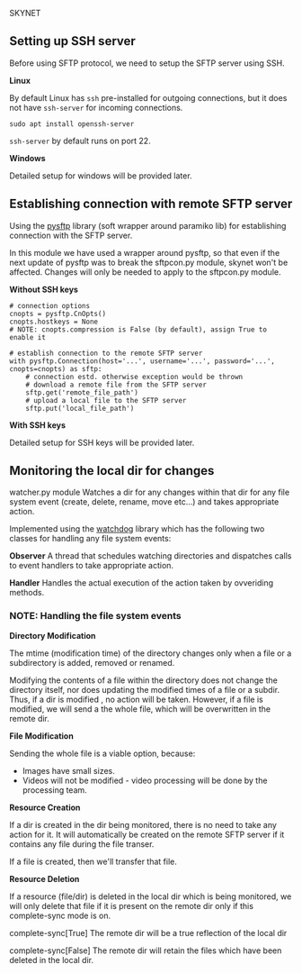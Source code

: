SKYNET

## Setting up SSH server
Before using SFTP protocol, we need to setup the SFTP server using SSH.

**Linux**

By default Linux has `ssh` pre-installed for outgoing connections, but it does
not have `ssh-server` for incoming connections.

    sudo apt install openssh-server
`ssh-server` by default runs on port 22.

**Windows**

Detailed setup for windows will be provided later.

## Establishing connection with remote SFTP server

Using the [pysftp](http://pysftp.readthedocs.io/en/release_0.2.9/) library 
(soft wrapper around paramiko lib) for establishing connection with the SFTP 
server. 

In this module we have used a wrapper around pysftp, so that even if the next
update of pysftp was to break the sftpcon.py module, skynet won't be affected.
Changes will only be needed to apply to the sftpcon.py module.

**Without SSH keys**

    # connection options
    cnopts = pysftp.CnOpts()
    cnopts.hostkeys = None
    # NOTE: cnopts.compression is False (by default), assign True to enable it

    # establish connection to the remote SFTP server
    with pysftp.Connection(host='...', username='...', password='...', cnopts=cnopts) as sftp:
        # connection estd. otherwise exception would be thrown
        # download a remote file from the SFTP server
        sftp.get('remote_file_path')
        # upload a local file to the SFTP server
        sftp.put('local_file_path')


**With SSH keys**

Detailed setup for SSH keys will be provided later.

## Monitoring the local dir for changes

watcher.py module Watches a dir for any changes within that dir for any file 
system event (create, delete, rename, move etc...) and takes appropriate action.

Implemented using the [watchdog](https://pythonhosted.org/watchdog/) library
which has the following two classes for handling any file system events:

**Observer** A thread that schedules watching directories and dispatches
calls to event handlers to take appropriate action.

**Handler** Handles the actual execution of the action taken by ovveriding
methods.

### NOTE: Handling the file system events

**Directory Modification**

The mtime (modification time) of the directory changes only when a file or a 
subdirectory is added, removed or renamed.

Modifying the contents of a file within the directory does not change the 
directory itself, nor does updating the modified times of a file or a subdir.
Thus, if a dir is modified , no action will be taken. However, if a file is 
modified, we will send a the whole file, which will be overwritten in the remote 
dir.

**File Modification**

Sending the whole file is a viable option, because:
+ Images have small sizes.
+ Videos will not be modified - video processing will be done by the processing
    team. 

**Resource Creation**

If a dir is created in the dir being monitored, there is no need to take any 
action for it. It will automatically be created on the remote SFTP server if it 
contains any file during the file transer. 

If a file is created, then we'll transfer that file.

**Resource Deletion**

If a resource (file/dir) is deleted in the local dir which is being monitored, we 
will only delete that file if it is present on the remote dir only if this complete-sync mode is on.

complete-sync[True] The remote dir will be a true reflection of the local dir

complete-sync[False] The remote dir will retain the files which have been deleted
in the local dir.